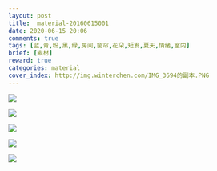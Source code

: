 ```yaml
---
layout: post
title:  material-20160615001
date: 2020-06-15 20:06
comments: true
tags: [蓝,青,粉,黑,绿,房间,窗帘,花朵,短发,夏天,情绪,室内]
brief: [素材]
reward: true
categories: material
cover_index: http://img.winterchen.com/IMG_3694的副本.PNG
---
```


![](http://img.winterchen.com/IMG_3694.PNG)

![](http://img.winterchen.com/IMG_3690.PNG)

![](http://img.winterchen.com/IMG_3691.PNG)

![](http://img.winterchen.com/IMG_3692.PNG)

![](http://img.winterchen.com/IMG_3693.PNG)




